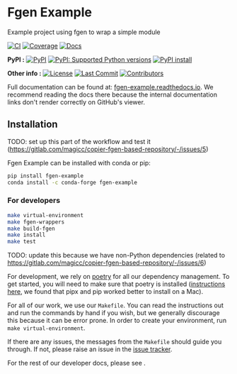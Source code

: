 # Fgen Example

<!---
Can use start-after and end-before directives in docs, see
https://myst-parser.readthedocs.io/en/latest/syntax/organising_content.html#inserting-other-documents-directly-into-the-current-document
-->

<!--- sec-begin-description -->

Example project using fgen to wrap a simple module



[![CI](https://github.com/lewisjared/fgen-example/actions/workflows/ci.yaml/badge.svg?branch=main)](https://github.com/lewisjared/fgen-example/actions/workflows/ci.yaml)
[![Coverage](https://codecov.io/gh/climate-resource/fgen-example/branch/main/graph/badge.svg)](https://codecov.io/gh/climate-resource/fgen-example)
[![Docs](https://readthedocs.org/projects/fgen-example/badge/?version=latest)](https://fgen-example.readthedocs.io)

**PyPI :**
[![PyPI](https://img.shields.io/pypi/v/fgen-example.svg)](https://pypi.org/project/fgen-example/)
[![PyPI: Supported Python versions](https://img.shields.io/pypi/pyversions/fgen-example.svg)](https://pypi.org/project/fgen-example/)
[![PyPI install](https://github.com/lewisjared/fgen-example/actions/workflows/install.yaml/badge.svg?branch=main)](https://github.com/lewisjared/fgen-example/actions/workflows/install.yaml)

**Other info :**
[![License](https://img.shields.io/github/license/lewisjared/fgen-example.svg)](https://github.com/lewisjared/fgen-example/blob/main/LICENSE)
[![Last Commit](https://img.shields.io/github/last-commit/lewisjared/fgen-example.svg)](https://github.com/lewisjared/fgen-example/commits/main)
[![Contributors](https://img.shields.io/github/contributors/lewisjared/fgen-example.svg)](https://github.com/lewisjared/fgen-example/graphs/contributors)


<!--- sec-end-description -->

Full documentation can be found at:
[fgen-example.readthedocs.io](https://fgen-example.readthedocs.io/en/latest/).
We recommend reading the docs there because the internal documentation links
don't render correctly on GitHub's viewer.

## Installation

<!--- sec-begin-installation -->

TODO: set up this part of the workflow and test it (https://gitlab.com/magicc/copier-fgen-based-repository/-/issues/5)

Fgen Example can be installed with conda or pip:

```bash
pip install fgen-example
conda install -c conda-forge fgen-example
```


<!--- sec-end-installation -->

### For developers

<!--- sec-begin-installation-dev -->

```sh
make virtual-environment
make fgen-wrappers
make build-fgen
make install
make test
```

TODO: update this because we have non-Python dependencies (related to https://gitlab.com/magicc/copier-fgen-based-repository/-/issues/6)

For development, we rely on [poetry](https://python-poetry.org) for all our
dependency management. To get started, you will need to make sure that poetry
is installed
([instructions here](https://python-poetry.org/docs/#installing-with-the-official-installer),
we found that pipx and pip worked better to install on a Mac).

For all of our work, we use our `Makefile`.
You can read the instructions out and run the commands by hand if you wish,
but we generally discourage this because it can be error prone.
In order to create your environment, run `make virtual-environment`.

If there are any issues, the messages from the `Makefile` should guide you
through. If not, please raise an issue in the [issue tracker][issue_tracker].

For the rest of our developer docs, please see [](development-reference).

[issue_tracker]: https://github.com/lewisjared/fgen-example/issues

<!--- sec-end-installation-dev -->
